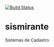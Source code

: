 [![Build Status](https://travis-ci.org/Deijai/sismirante.svg?branch=master)](https://travis-ci.org/Deijai/sismirante)
# sismirante
Sistemas de Cadastro

